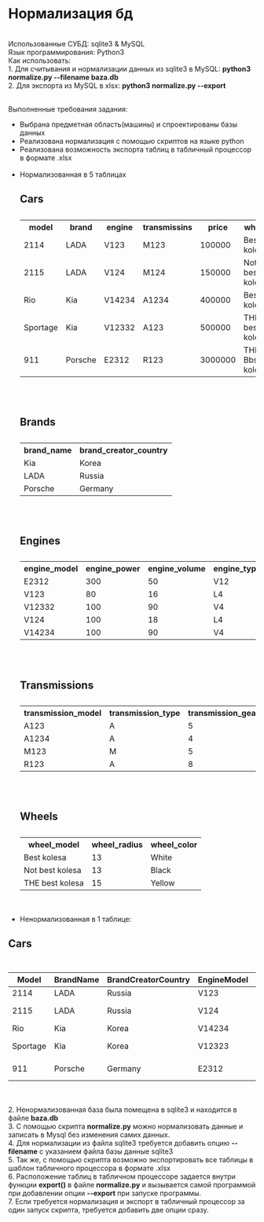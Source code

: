 <h1><b>Нормализация бд</b></h1><br>
Использованные СУБД: sqlite3 & MySQL <br>
Язык программирования: Python3 <br>
Как использовать: <br>
1. Для считывания и нормализации данных из sqlite3 в MySQL: <b>python3 normalize.py --filename baza.db</b> <br>  
2. Для экспорта из MySQL в xlsx: <b>python3 normalize.py --export</b> <br><br>
  

  
Выполненные требования задания:
- Выбрана предметная область(машины) и спроектированы базы данных <br>
- Реализована нормализация с помощью скриптов на языке python
- Реализована возможность экспорта таблиц в табличный процессор в формате .xlsx
   <br><br>
- Нормализованная в 5 таблицах 
      <table>
      <h2><b> Cars </b><h2>
      <tr>
        <th>model</th>
        <th>brand</th>
        <th>engine</th>
        <th>transmissins</th>
        <th>price</th>
        <th>wheel</th>
      </tr>
      <tr><td>2114</td><td>LADA</td><td>V123</td><td>M123</td><td>100000</td><td>Best kolesa</td></tr>
      <tr><td>2115</td><td>LADA</td><td>V124</td><td>M124</td><td>150000</td><td>Not best kolesa</td></tr>
      <tr><td>Rio</td><td>Kia</td><td>V14234</td><td>A1234</td><td>400000</td><td>Best kolesa</td></tr>
      <tr><td>Sportage</td><td>Kia</td><td>V12332</td><td>A123</td><td>500000</td><td>THE best kolesa</td></tr>
      <tr><td>911</td><td>Porsche</td><td>E2312</td><td>R123</td><td>3000000</td><td>THE Bbst kolesa</td></tr>
      </table>
        <br><br>
      <table>
      <h2><b> Brands </b><h2>
      <tr>
        <th>brand_name</th>
        <th>brand_creator_country</th>
      </tr>
      <tr><td>Kia</td><td>Korea</td>
      <tr><td>LADA</td><td>Russia</td>
      <tr><td>Porsche</td><td>Germany</td>
      </table>
       <br><br>
      <table>
      <h2><b> Engines </b><h2>
      <tr>
        <th>engine_model</th>
        <th>engine_power</th>
        <th>engine_volume</th>
        <th>engine_type</th>
      </tr>
      <tr><td>E2312</td><td>300</td><td>50</td><td>V12</td>
      <tr><td>V123</td><td>80</td><td>16</td><td>L4</td>
      <tr><td>V12332</td><td>100</td><td>90</td><td>V4</td>
      <tr><td>V124</td><td>100</td><td>18</td><td>L4</td>
      <tr><td>V14234</td><td>100</td><td>90</td><td>V4</td>
      </table>
       <br><br>
      <table>
      <h2><b> Transmissions </b><h2>
      <tr>
        <th>transmission_model</th>
        <th>transmission_type</th>
        <th>transmission_gears_number</th>
      </tr>
      <tr><td>A123</td><td>A</td><td>5</td>
      <tr><td>A1234</td><td>A</td><td>4</td>
      <tr><td>M123</td><td>M</td><td>5</td>
      <tr><td>R123</td><td>A</td><td>8</td>
      </table>
       <br><br>
      <table>
      <h2><b> Wheels </b><h2>
      <tr>
        <th>wheel_model</th>
        <th>wheel_radius</th>
        <th>wheel_color</th>
      </tr>
      <tr><td>Best kolesa</td><td>13</td><td>White</td>
      <tr><td>Not best kolesa</td><td>13</td><td>Black</td>
      <tr><td>THE best kolesa</td><td>15</td><td>Yellow</td>
      </table>
      <br><br>
- Ненормализованная в 1 таблице:
<table class="table table-bordered table-hover table-condensed">
  <h2><b> Cars </b><h2>
<table class="table table-bordered table-hover table-condensed">
<thead><tr><th title="Field #1">Model</th>
<th title="Field #2">BrandName</th>
<th title="Field #3">BrandCreatorCountry</th>
<th title="Field #4">EngineModel</th>
<th title="Field #5">EnginePower</th>
<th title="Field #6">EngineVolume</th>
<th title="Field #7">EngineType</th>
<th title="Field #8">TransmissionModel</th>
<th title="Field #9">TransmissionType</th>
<th title="Field #10">TransmissionGearsNumber</th>
<th title="Field #11">WheelModel</th>
<th title="Field #12">WheelRadius</th>
<th title="Field #13">WheelColor</th>
<th title="Field #14">Price</th>
</tr></thead>
<tbody><tr>
<td>2114</td>
<td>LADA</td>
<td>Russia</td>
<td>V123</td>
<td align="right">80</td>
<td align="right">16</td>
<td>L4</td>
<td>M123</td>
<td>M</td>
<td align="right">5</td>
<td>Best kolesa</td>
<td align="right">13</td>
<td>White</td>
<td align="right">100000</td>
</tr>
<tr>
<td>2115</td>
<td>LADA</td>
<td>Russia</td>
<td>V124</td>
<td align="right">100</td>
<td align="right">18</td>
<td>L4</td>
<td>M123</td>
<td>M</td>
<td align="right">5</td>
<td>Not best kolesa</td>
<td align="right">13</td>
<td>Black</td>
<td align="right">150000</td>
</tr>
<tr>
<td>Rio</td>
<td>Kia</td>
<td>Korea</td>
<td>V14234</td>
<td align="right">100</td>
<td align="right">90</td>
<td>V4</td>
<td>A1234</td>
<td>A</td>
<td align="right">4</td>
<td>Best kolesa</td>
<td align="right">15</td>
<td>Red</td>
<td align="right">400000</td>
</tr>
<tr>
<td>Sportage</td>
<td>Kia</td>
<td>Korea</td>
<td>V12323</td>
<td align="right">100</td>
<td align="right">90</td>
<td>V4</td>
<td>A123</td>
<td>A</td>
<td align="right">5</td>
<td>THE best kolesa</td>
<td align="right">15</td>
<td>Yellow</td>
<td align="right">500000</td>
</tr>
<tr>
<td>911</td>
<td>Porsche</td>
<td>Germany</td>
<td>E2312</td>
<td align="right">300</td>
<td align="right">50</td>
<td>V12</td>
<td>R123</td>
<td>A</td>
<td align="right">8</td>
<td>THE best kolesa</td>
<td align="right">20</td>
<td>Blue</td>
<td align="right">3000000</td>
</tr>
</tbody></table>
    
<br><br>
2. Ненормализованная база была помещена в sqlite3 и находится в файле <b>baza.db</b><br>
3. С помощью скрипта <b>normalize.py</b> можно нормализовать данные и записать в Mysql без изменения самих данных.<br>
4. Для нормализации из файла sqlite3 требуется добавить опцию <b>--filename</b> c указанием файла базы данные sqlite3<br>
5. Так же, с помощью скрипта возможно экспортировать все таблицы в шаблон табличного процессора в формате .xlsx<br>
6. Расположение таблиц в табличном процессоре задается внутри функции <b>export()</b> в файле <b>normalize.py</b> и вызывается самой программой при добавлении опции <b>--export</b> при запуске программы.<br>
7. Если требуется нормализация и экспорт в табличный процессор за один запуск скрипта, требуется добавить две опции сразу.<br>
